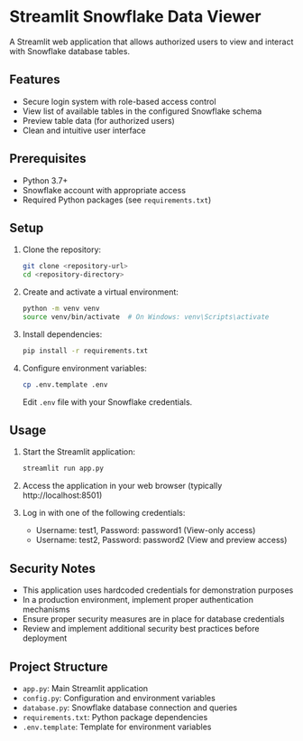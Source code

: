 # Streamlit Snowflake Data Viewer

A Streamlit web application that allows authorized users to view and interact with Snowflake database tables.

## Features

- Secure login system with role-based access control
- View list of available tables in the configured Snowflake schema
- Preview table data (for authorized users)
- Clean and intuitive user interface

## Prerequisites

- Python 3.7+
- Snowflake account with appropriate access
- Required Python packages (see `requirements.txt`)

## Setup

1. Clone the repository:
   ```bash
   git clone <repository-url>
   cd <repository-directory>
   ```

2. Create and activate a virtual environment:
   ```bash
   python -m venv venv
   source venv/bin/activate  # On Windows: venv\Scripts\activate
   ```

3. Install dependencies:
   ```bash
   pip install -r requirements.txt
   ```

4. Configure environment variables:
   ```bash
   cp .env.template .env
   ```
   Edit `.env` file with your Snowflake credentials.

## Usage

1. Start the Streamlit application:
   ```bash
   streamlit run app.py
   ```

2. Access the application in your web browser (typically http://localhost:8501)

3. Log in with one of the following credentials:
   - Username: test1, Password: password1 (View-only access)
   - Username: test2, Password: password2 (View and preview access)

## Security Notes

- This application uses hardcoded credentials for demonstration purposes
- In a production environment, implement proper authentication mechanisms
- Ensure proper security measures are in place for database credentials
- Review and implement additional security best practices before deployment

## Project Structure

- `app.py`: Main Streamlit application
- `config.py`: Configuration and environment variables
- `database.py`: Snowflake database connection and queries
- `requirements.txt`: Python package dependencies
- `.env.template`: Template for environment variables 